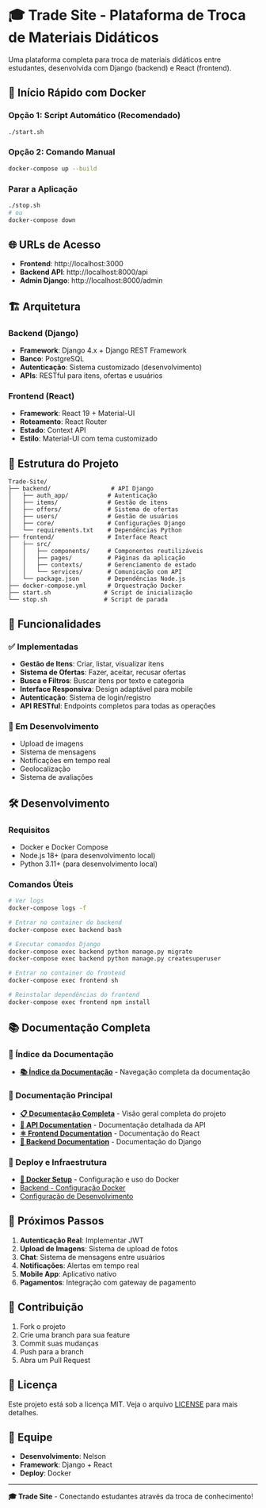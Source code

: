 # 🎓 Trade Site - Plataforma de Troca de Materiais Didáticos

Uma plataforma completa para troca de materiais didáticos entre estudantes, desenvolvida com Django (backend) e React (frontend).

## 🚀 **Início Rápido com Docker**

### **Opção 1: Script Automático (Recomendado)**
```bash
./start.sh
```

### **Opção 2: Comando Manual**
```bash
docker-compose up --build
```

### **Parar a Aplicação**
```bash
./stop.sh
# ou
docker-compose down
```

## 🌐 **URLs de Acesso**

- **Frontend**: http://localhost:3000
- **Backend API**: http://localhost:8000/api
- **Admin Django**: http://localhost:8000/admin

## 🏗️ **Arquitetura**

### **Backend (Django)**
- **Framework**: Django 4.x + Django REST Framework
- **Banco**: PostgreSQL
- **Autenticação**: Sistema customizado (desenvolvimento)
- **APIs**: RESTful para itens, ofertas e usuários

### **Frontend (React)**
- **Framework**: React 19 + Material-UI
- **Roteamento**: React Router
- **Estado**: Context API
- **Estilo**: Material-UI com tema customizado

## 📁 **Estrutura do Projeto**

```
Trade-Site/
├── backend/                 # API Django
│   ├── auth_app/           # Autenticação
│   ├── items/              # Gestão de itens
│   ├── offers/             # Sistema de ofertas
│   ├── users/              # Gestão de usuários
│   ├── core/               # Configurações Django
│   └── requirements.txt    # Dependências Python
├── frontend/               # Interface React
│   ├── src/
│   │   ├── components/     # Componentes reutilizáveis
│   │   ├── pages/          # Páginas da aplicação
│   │   ├── contexts/       # Gerenciamento de estado
│   │   └── services/       # Comunicação com API
│   └── package.json        # Dependências Node.js
├── docker-compose.yml      # Orquestração Docker
├── start.sh               # Script de inicialização
└── stop.sh                # Script de parada
```

## 🔧 **Funcionalidades**

### **✅ Implementadas**
- **Gestão de Itens**: Criar, listar, visualizar itens
- **Sistema de Ofertas**: Fazer, aceitar, recusar ofertas
- **Busca e Filtros**: Buscar itens por texto e categoria
- **Interface Responsiva**: Design adaptável para mobile
- **Autenticação**: Sistema de login/registro
- **API RESTful**: Endpoints completos para todas as operações

### **🔄 Em Desenvolvimento**
- Upload de imagens
- Sistema de mensagens
- Notificações em tempo real
- Geolocalização
- Sistema de avaliações

## 🛠️ **Desenvolvimento**

### **Requisitos**
- Docker e Docker Compose
- Node.js 18+ (para desenvolvimento local)
- Python 3.11+ (para desenvolvimento local)

### **Comandos Úteis**

```bash
# Ver logs
docker-compose logs -f

# Entrar no container do backend
docker-compose exec backend bash

# Executar comandos Django
docker-compose exec backend python manage.py migrate
docker-compose exec backend python manage.py createsuperuser

# Entrar no container do frontend
docker-compose exec frontend sh

# Reinstalar dependências do frontend
docker-compose exec frontend npm install
```

## 📚 **Documentação Completa**

### 📖 Índice da Documentação
- **[📚 Índice da Documentação](DOCS_INDEX.md)** - Navegação completa da documentação

### 📖 Documentação Principal
- **[📋 Documentação Completa](DOCUMENTATION.md)** - Visão geral completa do projeto
- **[🔌 API Documentation](API_DOCUMENTATION.md)** - Documentação detalhada da API
- **[⚛️ Frontend Documentation](FRONTEND_DOCUMENTATION.md)** - Documentação do React
- **[🔧 Backend Documentation](BACKEND_DOCUMENTATION.md)** - Documentação do Django

### 🐳 Deploy e Infraestrutura
- **[🐳 Docker Setup](DOCKER_SETUP.md)** - Configuração e uso do Docker
- [Backend - Configuração Docker](backend/DOCKER_README.md)
- [Configuração de Desenvolvimento](backend/DEVELOPMENT_CONFIG.md)

## 🎯 **Próximos Passos**

1. **Autenticação Real**: Implementar JWT
2. **Upload de Imagens**: Sistema de upload de fotos
3. **Chat**: Sistema de mensagens entre usuários
4. **Notificações**: Alertas em tempo real
5. **Mobile App**: Aplicativo nativo
6. **Pagamentos**: Integração com gateway de pagamento

## 🤝 **Contribuição**

1. Fork o projeto
2. Crie uma branch para sua feature
3. Commit suas mudanças
4. Push para a branch
5. Abra um Pull Request

## 📄 **Licença**

Este projeto está sob a licença MIT. Veja o arquivo [LICENSE](LICENSE) para mais detalhes.

## 👥 **Equipe**

- **Desenvolvimento**: Nelson
- **Framework**: Django + React
- **Deploy**: Docker

---

**🎓 Trade Site** - Conectando estudantes através da troca de conhecimento!
